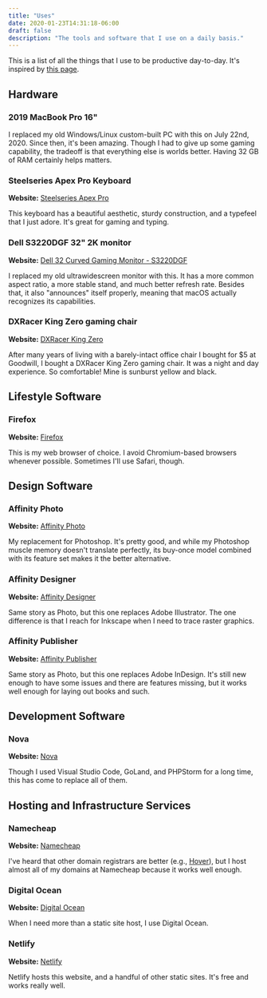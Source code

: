```yaml
---
title: "Uses"
date: 2020-01-23T14:31:18-06:00
draft: false
description: "The tools and software that I use on a daily basis."
---
```


This is a list of all the things that I use to be productive day-to-day. It's inspired by [this page](https://github.com/wesbos/awesome-uses).

## Hardware

### 2019 MacBook Pro 16"

I replaced my old Windows/Linux custom-built PC with this on July 22nd, 2020. Since then, it's been amazing. Though I had to give up some gaming capability, the tradeoff is that everything else is worlds better. Having 32 GB of RAM certainly helps matters.

### Steelseries Apex Pro Keyboard

**Website:** [Steelseries Apex Pro](https://steelseries.com/gaming-keyboards/apex-pro)

This keyboard has a beautiful aesthetic, sturdy construction, and a typefeel that I just adore. It's great for gaming and typing.

### Dell S3220DGF 32" 2K monitor

**Website:** [Dell 32 Curved Gaming Monitor - S3220DGF](https://www.dell.com/en-us/shop/dell-32-curved-gaming-monitor-s3220dgf/apd/210-atyt/monitors-monitor-accessories)

I replaced my old ultrawidescreen monitor with this. It has a more common aspect ratio, a more stable stand, and much
better refresh rate. Besides that, it also "announces" itself properly, meaning that macOS actually recognizes its capabilities.

### DXRacer King Zero gaming chair

**Website:** [DXRacer King Zero](https://www.dxracer.com/au/en-au/product/1/gaming-chair/king-series/oh-kf00-nr-zero/)

After many years of living with a barely-intact office chair I bought for $5 at Goodwill, I bought a DXRacer King Zero gaming chair. It was a night and day experience. So comfortable! Mine is sunburst yellow and black.

## Lifestyle Software

### Firefox

**Website:** [Firefox](https://www.firefox.com/)

This is my web browser of choice. I avoid Chromium-based browsers whenever possible. Sometimes I'll use Safari, though.

## Design Software

### Affinity Photo

**Website:** [Affinity Photo](https://affinity.serif.com/photo/)

My replacement for Photoshop. It's pretty good, and while my Photoshop muscle memory doesn't translate
perfectly, its buy-once model combined with its feature set makes it the better alternative.

### Affinity Designer

**Website:** [Affinity Designer](https://affinity.serif.com/designer/)

Same story as Photo, but this one replaces Adobe Illustrator. The one difference is that I reach for
Inkscape when I need to trace raster graphics.

### Affinity Publisher

**Website:** [Affinity Publisher](https://affinity.serif.com/publisher/)

Same story as Photo, but this one replaces Adobe InDesign. It's still new enough to have some issues and
there are features missing, but it works well enough for laying out books and such.

## Development Software

### Nova

**Website:** [Nova](https://www.nova.app/)

Though I used Visual Studio Code, GoLand, and PHPStorm for a long time, this has come to replace all of them.

## Hosting and Infrastructure Services

### Namecheap

**Website:** [Namecheap](https://www.namecheap.com/)

I've heard that other domain registrars are better (e.g., [Hover](https://www.hover.com/)), but I host almost all of my domains
at Namecheap because it works well enough.

### Digital Ocean

**Website:** [Digital Ocean](https://www.digitalocean.com/)

When I need more than a static site host, I use Digital Ocean.

### Netlify

**Website:** [Netlify](https://www.netlify.com/)

Netlify hosts this website, and a handful of other static sites. It's free and works really well.
